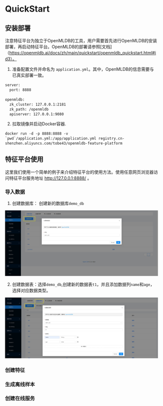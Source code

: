 # QuickStart

## 安装部署
注意特征平台为独立于OpenMLDB的工具，用户需要首先进行OpenMLDB的安装部署，再启动特征平台。OpenMLDB的部署请参照[文档]（https://openmldb.ai/docs/zh/main/quickstart/openmldb_quickstart.html#id3）。

1. 准备配置文件并命名为 `application.yml`。其中，OpenMLDB的信息需要与已真实部署一致。

```
server:
  port: 8888
 
openmldb:
  zk_cluster: 127.0.0.1:2181
  zk_path: /openmldb
  apiserver: 127.0.0.1:9080
```

2. 拉取镜像并启动Docker容器.

```
docker run -d -p 8888:8888 -v `pwd`/application.yml:/app/application.yml registry.cn-shenzhen.aliyuncs.com/tobe43/openmldb-feature-platform
```

## 特征平台使用
这里我们使用一个简单的例子来介绍特征平台的使用方法。使用任意网页浏览器访问特征平台服务地址 http://127.0.0.1:8888/ 。

### 导入数据
1. 创建数据库： 创建新的数据库`demo_db`

![create_db](../images/create_db.png)

2. 创建数据表：选择`demo_db`,创建新的数据表`t1`，并且添加数据列`name`和`age`，选择对应数据类型。

![create_table](../images/create_table.png)

### 创建特征

### 生成离线样本

### 创建在线服务
